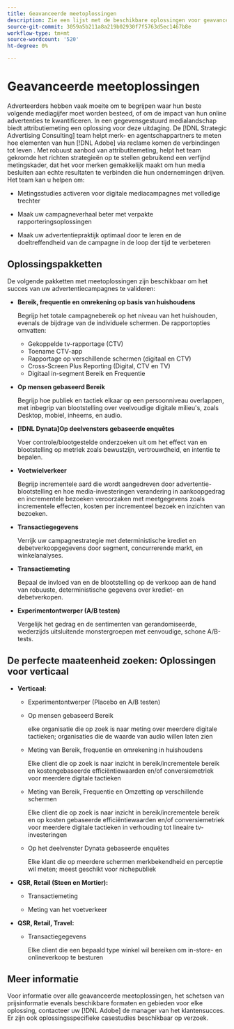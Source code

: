 ```yaml
---
title: Geavanceerde meetoplossingen
description: Zie een lijst met de beschikbare oplossingen voor geavanceerde metingen.
source-git-commit: 3059a5b211a8a219b02930f7f5763d5ec1467b8e
workflow-type: tm+mt
source-wordcount: '520'
ht-degree: 0%

---
```


# Geavanceerde meetoplossingen

Adverteerders hebben vaak moeite om te begrijpen waar hun beste volgende mediagijfer moet worden besteed, of om de impact van hun online advertenties te kwantificeren. In een gegevensgestuurd medialandschap biedt attributiemeting een oplossing voor deze uitdaging. De [!DNL Strategic Advertising Consulting] team helpt merk- en agentschappartners te meten hoe elementen van hun [!DNL Adobe] via reclame komen de verbindingen tot leven . Met robuust aanbod van attributitemeting, helpt het team gekromde het richten strategieën op te stellen gebruikend een verfijnd metingskader, dat het voor merken gemakkelijk maakt om hun media besluiten aan echte resultaten te verbinden die hun ondernemingen drijven. Het team kan u helpen om:

* Metingsstudies activeren voor digitale mediacampagnes met volledige trechter

* Maak uw campagneverhaal beter met verpakte rapporteringsoplossingen

* Maak uw advertentiepraktijk optimaal door te leren en de doeltreffendheid van de campagne in de loop der tijd te verbeteren

## Oplossingspakketten

De volgende pakketten met meetoplossingen zijn beschikbaar om het succes van uw advertentiecampagnes te valideren:

* **Bereik, frequentie en omrekening op basis van huishoudens**

   Begrijp het totale campagnebereik op het niveau van het huishouden, evenals de bijdrage van de individuele schermen. De rapportopties omvatten:

   * Gekoppelde tv-rapportage (CTV)
   * Toename CTV-app
   * Rapportage op verschillende schermen (digitaal en CTV)
   * Cross-Screen Plus Reporting (Digital, CTV en TV)
   * Digitaal in-segment Bereik en Frequentie

* **Op mensen gebaseerd Bereik**

   Begrijp hoe publiek en tactiek elkaar op een persoonniveau overlappen, met inbegrip van blootstelling over veelvoudige digitale milieu&#39;s, zoals Desktop, mobiel, inheems, en audio.

* **[!DNL Dynata]Op deelvensters gebaseerde enquêtes**

   Voer controle/blootgestelde onderzoeken uit om het effect van en blootstelling op metriek zoals bewustzijn, vertrouwdheid, en intentie te bepalen.

* **Voetwielverkeer**

   Begrijp incrementele aard die wordt aangedreven door advertentie-blootstelling en hoe media-investeringen verandering in aankoopgedrag en incrementele bezoeken veroorzaken met meetgegevens zoals incrementele effecten, kosten per incrementeel bezoek en inzichten van bezoeken.

* **Transactiegegevens**

   Verrijk uw campagnestrategie met deterministische krediet en debetverkoopgegevens door segment, concurrerende markt, en winkelanalyses.

* **Transactiemeting**

   Bepaal de invloed van en de blootstelling op de verkoop aan de hand van robuuste, deterministische gegevens over krediet- en debetverkopen.

* **Experimentontwerper (A/B testen)**

   Vergelijk het gedrag en de sentimenten van gerandomiseerde, wederzijds uitsluitende monstergroepen met eenvoudige, schone A/B-tests.

## De perfecte maateenheid zoeken: Oplossingen voor verticaal

* **Verticaal:**

   * Experimentontwerper (Placebo en A/B testen)

   * Op mensen gebaseerd Bereik

      elke organisatie die op zoek is naar meting over meerdere digitale tactieken; organisaties die de waarde van audio willen laten zien

   * Meting van Bereik, frequentie en omrekening in huishoudens

      Elke client die op zoek is naar inzicht in bereik/incrementele bereik en kostengebaseerde efficiëntiewaarden en/of conversiemetriek voor meerdere digitale tactieken

   * Meting van Bereik, Frequentie en Omzetting op verschillende schermen

      Elke client die op zoek is naar inzicht in bereik/incrementele bereik en op kosten gebaseerde efficiëntiewaarden en/of conversiemetriek voor meerdere digitale tactieken in verhouding tot lineaire tv-investeringen

   * Op het deelvenster Dynata gebaseerde enquêtes

      Elke klant die op meerdere schermen merkbekendheid en perceptie wil meten; meest geschikt voor nichepubliek

* **QSR, Retail (Steen en Mortier):**

   * Transactiemeting

   * Meting van het voetverkeer

* **QSR, Retail, Travel:**

   * Transactiegegevens

      Elke client die een bepaald type winkel wil bereiken om in-store- en onlineverkoop te besturen

## Meer informatie

Voor informatie over alle geavanceerde meetoplossingen, het schetsen van prijsinformatie evenals beschikbare formaten en gebieden voor elke oplossing, contacteer uw [!DNL Adobe] de manager van het klantensucces. Er zijn ook oplossingsspecifieke casestudies beschikbaar op verzoek.
